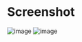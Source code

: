 # Screenshot
![image](https://user-images.githubusercontent.com/39008689/123382122-c673a380-d5bb-11eb-8935-5ca071ab6460.png)
![image](https://user-images.githubusercontent.com/39008689/123382274-f0c56100-d5bb-11eb-89ce-6054fbca98b3.png)
